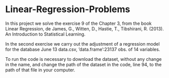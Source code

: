 # Linear-Regression-Problems

In this project we solve the exercise 9 of the Chapter 3, from the book Linear Regression, de James, G., Witten, D., Hastie, T., Tibshirani, R. (2013). An Introduction to Statistical Learning.

In the second exercise we carry out the adjustment of a regression model for the database  June 13 data.csv, ’data.frame’:23137 obs. of 14 variables.

To run the code is necessary to download the dataset, without any change in the name, and change the path of the dataset in the code, line 94, to the path of that file in your computer.
